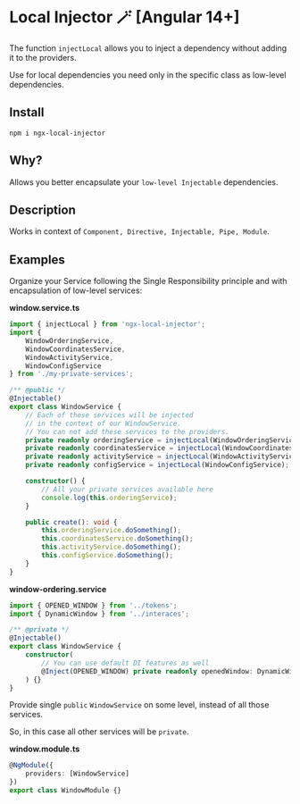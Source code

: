 # Local Injector 🪄 [Angular 14+]

The function `injectLocal` allows you to inject a dependency without adding it to the providers.

Use for local dependencies you need only in the specific class as low-level dependencies.

## Install

```
npm i ngx-local-injector
```

## Why?

Allows you better encapsulate your `low-level Injectable` dependencies.

## Description

Works in context of `Component, Directive, Injectable, Pipe, Module`.

## Examples

Organize your Service following the Single Responsibility principle and with encapsulation of low-level services:

**window.service.ts**
``` typescript
import { injectLocal } from 'ngx-local-injector';
import {
    WindowOrderingService,
    WindowCoordinatesService,
    WindowActivityService,
    WindowConfigService
} from './my-private-services';

/** @public */
@Injectable()
export class WindowService {
    // Each of these services will be injected
    // in the context of our WindowService.
    // You can not add these services to the providers.
    private readonly orderingService = injectLocal(WindowOrderingService);
    private readonly coordinatesService = injectLocal(WindowCoordinatesService);
    private readonly activityService = injectLocal(WindowActivityService);
    private readonly configService = injectLocal(WindowConfigService);

    constructor() {
        // All your private services available here
        console.log(this.orderingService);
    }

    public create(): void {
        this.orderingService.doSomething();
        this.coordinatesService.doSomething();
        this.activityService.doSomething();
        this.configService.doSomething();
    }
}
```

**window-ordering.service**
``` typescript
import { OPENED_WINDOW } from '../tokens';
import { DynamicWindow } from '../interaces';

/** @private */
@Injectable()
export class WindowService {
    constructor(
        // You can use default DI features as well
        @Inject(OPENED_WINDOW) private readonly openedWindow: DynamicWindow
    ) {}
}
```

Provide single `public` `WindowService` on some level, instead of all those services.

So, in this case all other services will be `private`.

**window.module.ts**
``` typescript
@NgModule({
    providers: [WindowService]
})
export class WindowModule {}
```
